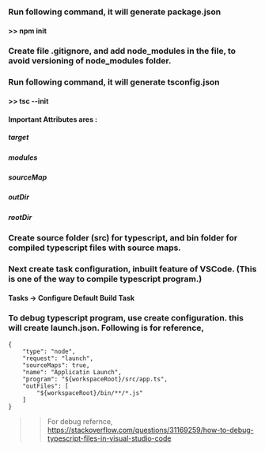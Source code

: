 ### Run following command, it will generate package.json
#### >> npm init

### Create file .gitignore, and add node_modules in the file, to avoid versioning of node_modules folder.

### Run following command, it will generate tsconfig.json
#### >> tsc --init

#### Important Attributes ares :
##### target
##### modules
##### sourceMap
##### outDir
##### rootDir

### Create source folder (src) for typescript, and bin folder for compiled typescript files with source maps.


### Next create task configuration, inbuilt feature of VSCode. (This is one of the way to compile typescript program.)
#### Tasks -> Configure Default Build Task


### To debug typescript program, use create configuration. this will create launch.json. Following is for reference,
    {
        "type": "node",
        "request": "launch",
        "sourceMaps": true,
        "name": "Applicatin Launch",
        "program": "${workspaceRoot}/src/app.ts",
        "outFiles": [
            "${workspaceRoot}/bin/**/*.js"
        ]
    }


>> For debug refernce, 
    https://stackoverflow.com/questions/31169259/how-to-debug-typescript-files-in-visual-studio-code